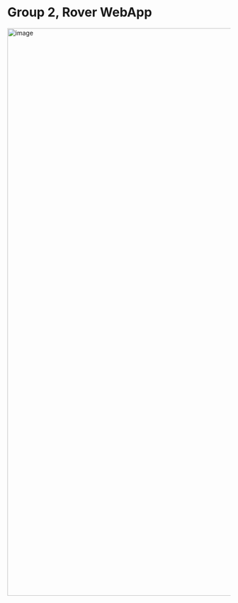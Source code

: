 # Group 2, Rover WebApp

<img width="1280" alt="image" src="https://github.com/anish-narain/rover-webapp/assets/69715492/2c7727ca-2a5e-40a7-9530-d695dc7d44d4">

